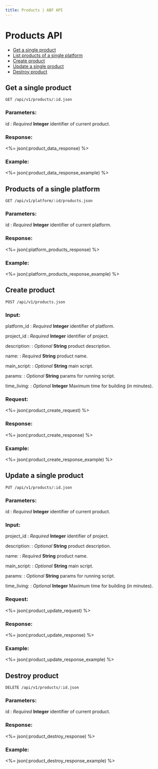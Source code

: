```yaml
---
title: Products | ABF API
---
```


# Products API

* <a href="#get-a-single-product">Get a single product</a>
* <a href="#products-of-a-single-platform">List products of a single platform</a>
* <a href="#create-product">Create product</a>
* <a href="#update-a-single-product">Update a single product</a>
* <a href="#destroy-product">Destroy product</a>

## Get a single product

    GET /api/v1/products/:id.json

### Parameters:

id
: _Required_ **Integer** identifier of current product.

### Response:

<%= json(:product_data_response) %>

### Example:

<%= json(:product_data_response_example) %>

## Products of a single platform

    GET /api/v1/platform/:id/products.json

### Parameters:

id
: _Required_ **Integer** identifier of current platform.

### Response:

<%= json(:platform_products_response) %>

### Example:

<%= json(:platform_products_response_example) %>

## Create product

    POST /api/v1/products.json

### Input:

platform_id
: _Required_ **Integer** identifier of platform.

project_id
: _Required_ **Integer** identifier of project.

description:
: _Optional_ **String** product description.

name:
: _Required_ **String** product name.

main_script:
: _Optional_ **String** main script.

params:
: _Optional_ **String** params for running script.

time_living:
: _Optional_ **Integer** Maximum time for building (in minutes).

### Request:

<%= json(:product_create_request) %>

### Response:

<%= json(:product_create_response) %>

### Example:

<%= json(:product_create_response_example) %>

## Update a single product

    PUT /api/v1/products/:id.json

### Parameters:

id
: _Required_ **Integer** identifier of current product.

### Input:

project_id
: _Required_ **Integer** identifier of project.

description:
: _Optional_ **String** product description.

name:
: _Required_ **String** product name.

main_script:
: _Optional_ **String** main script.

params:
: _Optional_ **String** params for running script.

time_living:
: _Optional_ **Integer** Maximum time for building (in minutes).

### Request:

<%= json(:product_update_request) %>

### Response:

<%= json(:product_update_response) %>

### Example:

<%= json(:product_update_response_example) %>

## Destroy product

    DELETE /api/v1/products/:id.json

### Parameters:

id
: _Required_ **Integer** identifier of current product.

### Response:

<%= json(:product_destroy_response) %>

### Example:

<%= json(:product_destroy_response_example) %>

